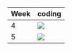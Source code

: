| Week | coding |
| --- | --- |
| 4 |  ![](https://github.com/kmaooad/coding-19w04-Rickard31/workflows/Grading/badge.svg) |
| 5 |  ![](https://github.com/kmaooad/coding-19W05-Rickard31/workflows/Grading/badge.svg) |
